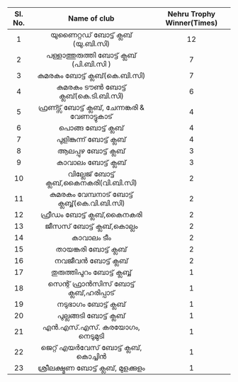 | Sl. No.| Name of club|Nehru Trophy Winner(Times) |
| :-------------: |:-------------:| :-----:|   
1|യുണൈറ്റഡ് ബോട്ട് ക്ലബ് (യു.ബി.സി)|12
2|പള്ളാത്തുരുത്തി ബോട്ട് ക്ലബ് (പി.ബി.സി )|7
3|കുമരകം ബോട്ട് ക്ലബ്(കെ.ബി.സി)|7
4|കുമരകം ടൗൺ ബോട്ട് ക്ലബ്(കെ.ടി.ബി.സി)|6
5|ഫ്രണ്ട്സ് ബോട്ട് ക്ലബ്, ചേന്നങ്കരി & വേണാട്ടുകാട്|4
6|പൊങ്ങ ബോട്ട് ക്ലബ്|4
7|പുളിങ്കുന്ന് ബോട്ട് ക്ലബ്|4
8|ആലപ്പുഴ ബോട്ട് ക്ലബ്|3
9|കാവാലം ബോട്ട് ക്ലബ്|3
10|വില്ലേജ് ബോട്ട് ക്ലബ്,കൈനകരി(വി.ബി.സി)|2
11|കുമരകം വേമ്പനാട്‌ ബോട്ട്‌ ക്ലബ്ബ്(കെ.വി.ബി.സി)|2
12|ഫ്രീഡം ബോട്ട് ക്ലബ്,കൈനകരി|2
13|ജീസസ് ബോട്ട് ക്ലബ്,കൊല്ലം|2
14|കാവാലം ടീം|2
15|	തായങ്കരി ബോട്ട് ക്ലബ്|2
16|നവജീവൻ ബോട്ട് ക്ലബ്|2
17|തുരുത്തിപുറം ബോട്ട് ക്ലബ്ബ്|1
18|സെന്റ്‌ ഫ്രാൻസിസ്‌ ബോട്ട് ക്ലബ്,ഹരിപ്പാട്‌|1
19|നടുഭാഗം ബോട്ട് ക്ലബ്|1
20|പുല്ലങ്ങടി ബോട്ട് ക്ലബ്|1
21|എൻ.എസ്.എസ്. കരയോഗം, നെടുമുടി|1
22|ജെറ്റ് എയർവേസ് ബോട്ട് ക്ലബ്, കൊച്ചിൻ|1
23|ശ്രീലക്ഷ്മണ ബോട്ട് ക്ലബ്, മുളക്കുളം|1







